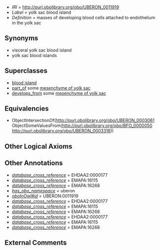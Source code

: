 * *IRI* = http://purl.obolibrary.org/obo/UBERON_0011919
 * *Label* = yolk sac blood island
 * *Definition* = masses of developing blood cells attached to endothelium in the yolk sac

## Synonyms

 * visceral yolk sac blood island
 * yolk sac blood islands

## Superclasses

 * [blood island](../../UBERON/61/UBERON_0003061.md)
 * [part_of](../../BFO/50/BFO_0000050.md) some [mesenchyme of yolk sac](../../UBERON/16/UBERON_0003316.md)
 * [develops_from](../../RO/02/RO_0002202.md) some [mesenchyme of yolk sac](../../UBERON/16/UBERON_0003316.md)

## Equivalencies

 * ObjectIntersectionOf(<http://purl.obolibrary.org/obo/UBERON_0003061> ObjectSomeValuesFrom(<http://purl.obolibrary.org/obo/BFO_0000050> <http://purl.obolibrary.org/obo/UBERON_0003316>))

## Other Logical Axioms


## Other Annotations

 * *[database_cross_reference](../../ef/oboInOwl#hasDbXref.md)* = EHDAA2:0000177
 * *[database_cross_reference](../../ef/oboInOwl#hasDbXref.md)* = EMAPA:16115
 * *[database_cross_reference](../../ef/oboInOwl#hasDbXref.md)* = EMAPA:16268
 * *[has_obo_namespace](../../ce/oboInOwl#hasOBONamespace.md)* = uberon
 * *[oboInOwl#id](../../id/oboInOwl#id.md)* = UBERON:0011919
 * *[database_cross_reference](../../ef/oboInOwl#hasDbXref.md)* = EHDAA2:0000177
 * *[database_cross_reference](../../ef/oboInOwl#hasDbXref.md)* = EMAPA:16115
 * *[database_cross_reference](../../ef/oboInOwl#hasDbXref.md)* = EMAPA:16268
 * *[database_cross_reference](../../ef/oboInOwl#hasDbXref.md)* = EHDAA2:0000177
 * *[database_cross_reference](../../ef/oboInOwl#hasDbXref.md)* = EMAPA:16115
 * *[database_cross_reference](../../ef/oboInOwl#hasDbXref.md)* = EMAPA:16268

## External Comments

